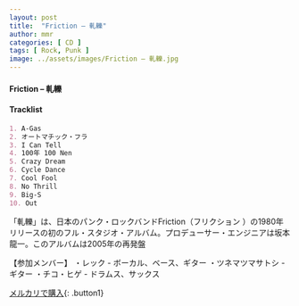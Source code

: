 ```yaml
---
layout: post
title:  "Friction – 軋轢"
author: mmr
categories: [ CD ]
tags: [ Rock, Punk ]
image: ../assets/images/Friction – 軋轢.jpg
---
```


#### Friction – 軋轢

#### Tracklist
```md
1. A-Gas
2. オートマチック・フラ 
3. I Can Tell
4. 100年 100 Nen
5. Crazy Dream
6. Cycle Dance
7. Cool Fool
8. No Thrill
9. Big-S
10. Out
```

「軋轢」は、日本のパンク・ロックバンドFriction（フリクション ）の1980年リリースの初のフル・スタジオ・アルバム。プロデューサー・エンジニアは坂本龍一。このアルバムは2005年の再発盤

【参加メンバー】
・レック - ボーカル、ベース、ギター
・ツネマツマサトシ - ギター
・チコ・ヒゲ - ドラムス、サックス

[メルカリで購入](https://jp.mercari.com/item/m28248906619){: .button1}

